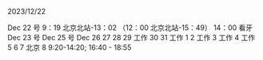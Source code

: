 2023/12/22


Dec 22 号 9：19 北京北站-13：02 （12：00 北京北站-15：49）
14：00 看牙 
Dec 23 号 
Dec 25 号
Dec 26
27
28
29 工作
30
31 工作
1
2 工作
3 工作
4 工作
5
6 
7 北京
8 9:20-14:20; 16:40 - 18:55

